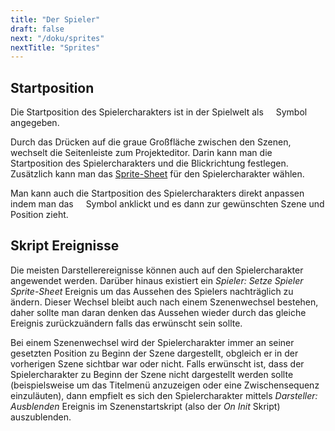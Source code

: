 ```yaml
---
title: "Der Spieler"
draft: false
next: "/doku/sprites"
nextTitle: "Sprites"
---
```


## Startposition

Die Startposition des Spielercharakters ist in der Spielwelt als <img src="/img/screenshots/player-start.png" style="height:12px"/> Symbol angegeben.

Durch das Drücken auf die graue Großfläche zwischen den Szenen, wechselt die Seitenleiste zum Projekteditor. Darin kann man die Startposition des Spielercharakters und die Blickrichtung festlegen. Zusätzlich kann man das [Sprite-Sheet](/doku/sprites) für den Spielercharakter wählen.

Man kann auch die Startposition des Spielercharakters direkt anpassen indem man das <img src="/img/screenshots/player-start.png" style="height:12px"/> Symbol anklickt und es dann zur gewünschten Szene und Position zieht.

## Skript Ereignisse

Die meisten Darstellerereignisse können auch auf den Spielercharakter angewendet werden. Darüber hinaus existiert ein _Spieler: Setze Spieler Sprite-Sheet_ Ereignis um das Aussehen des Spielers nachträglich zu ändern. Dieser Wechsel bleibt auch nach einem Szenenwechsel bestehen, daher sollte man daran denken das Aussehen wieder durch das gleiche Ereignis zurückzuändern falls das erwünscht sein sollte.

Bei einem Szenenwechsel wird der Spielercharakter immer an seiner gesetzten Position zu Beginn der Szene dargestellt, obgleich er in der vorherigen Szene sichtbar war oder nicht. Falls erwünscht ist, dass der Spielercharakter zu Beginn der Szene nicht dargestellt werden sollte (beispielsweise um das Titelmenü anzuzeigen oder eine Zwischensequenz einzuläuten), dann empfielt es sich den Spielercharakter mittels _Darsteller: Ausblenden_ Ereignis im Szenenstartskript (also der _On Init_ Skript) auszublenden.

